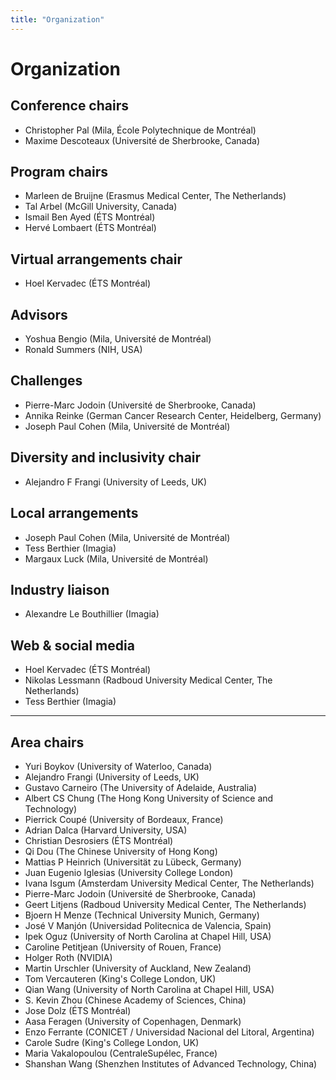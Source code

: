 ```yaml
---
title: "Organization"
---
```


# Organization

## Conference chairs
* Christopher Pal (Mila, École Polytechnique de Montréal)
* Maxime Descoteaux (Université de Sherbrooke, Canada)


## Program chairs
* Marleen de Bruijne (Erasmus Medical Center, The Netherlands)
* Tal Arbel (McGill University, Canada)
* Ismail Ben Ayed (ÉTS Montréal)
* Hervé Lombaert (ÉTS Montréal)

## Virtual arrangements chair
* Hoel Kervadec (ÉTS Montréal)

## Advisors
* Yoshua Bengio (Mila, Université de Montréal)
* Ronald Summers (NIH, USA)

## Challenges
* Pierre-Marc Jodoin (Université de Sherbrooke, Canada)
* Annika Reinke (German Cancer Research Center, Heidelberg, Germany)
* Joseph Paul Cohen (Mila, Université de Montréal)

## Diversity and inclusivity chair
* Alejandro F Frangi (University of Leeds, UK)

## Local arrangements
* Joseph Paul Cohen (Mila, Université de Montréal)
* Tess Berthier (Imagia)
* Margaux Luck (Mila, Université de Montréal)

## Industry liaison
* Alexandre Le Bouthillier (Imagia)

## Web & social media
* Hoel Kervadec (ÉTS Montréal)
* Nikolas Lessmann (Radboud University Medical Center, The Netherlands)
* Tess Berthier (Imagia)

---

## Area chairs
* Yuri Boykov (University of Waterloo, Canada)
* Alejandro Frangi (University of Leeds, UK)
* Gustavo Carneiro (The University of Adelaide, Australia)
* Albert CS Chung (The Hong Kong University of Science and Technology)
* Pierrick Coupé (University of Bordeaux, France)
* Adrian Dalca (Harvard University, USA)
* Christian Desrosiers (ÉTS Montréal)
* Qi Dou (The Chinese University of Hong Kong)
* Mattias P Heinrich (Universität zu Lübeck, Germany)
* Juan Eugenio Iglesias (University College London)
* Ivana Isgum (Amsterdam University Medical Center, The Netherlands)
* Pierre-Marc Jodoin (Université de Sherbrooke, Canada)
* Geert Litjens (Radboud University Medical Center, The Netherlands)
* Bjoern H Menze (Technical University Munich, Germany)
* José V Manjón (Universidad Politecnica de Valencia, Spain)
* Ipek Oguz (University of North Carolina at Chapel Hill, USA)
* Caroline Petitjean (University of Rouen, France)
* Holger Roth (NVIDIA)
* Martin Urschler (University of Auckland, New Zealand)
* Tom Vercauteren (King's College London, UK)
* Qian Wang (University of North Carolina at Chapel Hill, USA)
* S. Kevin Zhou (Chinese Academy of Sciences, China)
* Jose Dolz (ÉTS Montréal)
* Aasa Feragen (University of Copenhagen, Denmark)
* Enzo Ferrante (CONICET / Universidad Nacional del Litoral, Argentina)
* Carole Sudre (King's College London, UK)
* Maria Vakalopoulou (CentraleSupélec, France)
* Shanshan Wang (Shenzhen Institutes of Advanced Technology, China)

<!-- --- -->

<!-- ## Reviewers -->
<!--
* Chenglong Wang (Nagoya University)
* Kersten Petersen (University of Copenhagen)
* kayhan Batmanghelich (University of Pittsburgh)
* Daniele Ravi (University College London)
* Bernhard Kainz (Imperial College London)
* Keelin Murphy (Radboud University Medical Center)
* Hugo Kuijf (Utrecht University)
* Esther Bron (Erasmus MC)
* Ingerid Reinertsen (SINTEF AS)
* Jelmer Wolterink (Amsterdam University Medical Center)
* Jian Sun (Xi'an Jiaotong University)
* Carole Lartizien (CNRS)
* Ahmed Fetit (Imperial College London)
* Felix Bragman (babylon health)
* JM Bokhorst (Radboud University Medical Center)
* Hannes Nickisch (Max Planck)
* Alberto Gomez (King's College London)
* Heung-Il Suk (Korea University)
* Adrian Galdran (École de technologie supérieure)
* Francesco Ciompi (Radboud University Medical Center)
* Harini Veeraraghavan (Memorial Sloan Kettering Cancer Center)
* Harshita Sharma (University of Oxford)
* Akshay Pai (University of Copenhagen)
* Chao Chen (State University of New York)
* Jonas Richiardi (Lausanne University Hospital)
* Amir Jamaludin (University of Oxford)
* Gijs van Tulder (Radboud University Nijmegen)
* Christoph Baur (Technical University Munich)
* Christopher Bridge (MGH & BWH Center for Clinical Data Science)
* Charles Hatt (University of Michigan)
* German Gonzalez (Harvard Medical School)
* Jannis Hagenah (Institute for Robotics and Cognitive Systems)
* Andrew King (King's College London)
* Florian Dubost (Erasmus MC)
* Adrien Depeursinge (University of Applied Sciences Western Switzerland)
* Colin Jacobs (Radboud University Medical Center)
* Cheng Chen (The Chinese University of Hong Kong)
* Erwan Kerrien (Inria)
* Ahmet Ekin (Philips Healthcare)
* Andreas Schuh (HeartFlow Inc.)
* Guotai Wang (University College London (UCL))
* Iman Aganj (MIT CSAIL)
* Dogu Aydogan (Aalto University)
* Henning Kost (Fraunhofer MEVIS)
* Jonghye Woo (Massachusetts General Hospital)
* Ilker Hacihaliloglu (Rutgers University)
* Frithjof Kruggel (University of California)
* henkjan huisman (Radboud University Medical Center)
* Antong Chen (MERCK & CO.)
* Laurent Risser (CNRS)
* Dong Yang (Rutgers University)
* Kivanc Kose (Memorial Sloan Kettering Cancer Center)
* Hoel Kervadec (École de technologie supérieure)
* Edward Kim (Drexel University)
* Klaus Maier-Hein (German Cancer Research Center)
* Hayato Itoh (Nagoya University)
* Carl-fredrik Westin (Harvard University)
* José Orlando (Medical University of Vienna)
* Darko Stern (Medical University of Graz)
* Lipeng Ning (Harvard Medical School)
* Sara Moccia (Università Politecnica delle Marche)
* Wenqi Li (NVIDIA)
* Nikolas Lessmann (Radboud University Medical Center)
* Sarah Gerard (Harvard University)
* Hui Qu (Rutgers University)
* Zhangyang Wang (Texas A&M University)
* Yuankai Huo (Vanderbilt University)
* Xiaoxiao Li (Yale University)
* Ujjwal Verma (manipal institute of technology)
* Linwei Wang (Rochester Institute of Technology)
* Satish Viswanath (Case Western Reserve University)
* Xiaoning Qian (Texas A&M)
* Yizhe Zhang (Qualcomm Inc)
* Maria A Zuluaga (Eurecom)
* Roberto Souza (University of Calgary)
* Ziga Spiclin (University of LJubljana)
* Niharika Dsouza (Johns Hopkins University)
* Michela Antonelli (King's College London)
* Shireen Elhabian (University of Utah)
* Prashnna Gyawali (Rochester Institute of Technology)
* Mohammadhadi Khorrami (Case Western Reserve University)
* Loic Le Folgoc (Imperial College London)
* Seong Jae Hwang (University of Pittsburgh)
* Vincent Jaouen (University of Western Britanny)
* Ulas Bagci (University of Central Florida)
* Hongzhi Wang (Stevens Institute of Technology)
* Nick Pawlowski (Imperial College London)
* Mohammad Havaei (Imagia)
* Lei Xiang (Subtle Medical)
* Imtiaz Ziko (École de technologie supérieure)
* Qingyu Zhao (Stanford University)
* Yoonmi Hong (University of North Carolina)
* Bart Liefers (Radboud University Medical Center)
* Bennett Landman (Vanderbilt University)
* Vincent Andrearczyk (University of Applied Sciences Western Switzerland)
* Pietro Gori (Telecom Paris)
* Nicolas Duchateau (CREATIS)
* Kevin Mader (Swiss Federal Institute of Technology)
* Guang Yang (Imperial College London)
* Jie Zhang (Arizona State University)
* Mathilde Bateson (École de technologie supérieure)
* Matthew Toews (École de technologie supérieure)
* Tian Xia (University of Edinburgh)
* Karthik Gopinath (École de technologie supérieure)
* Minjeong Kim (UNC Chapel Hill)
* Mingchen Gao (University at Buffalo)
* Juntang Zhuang (Yale University)
* Rabia Haq (Memorial Sloan Kettering Cancer Centre)
* Long Xie (University of Pennsylvania)
* HAI SU (University of Florida)
* Pieter Vos (Philips Research)
* Stefan Sommer (University of Copenhagen)
* Shantanu Joshi (University of California)
* Dong Nie (University of North Carolina)
* Amir Abdi (University of British Columbia)
* Patrick Leo (Case Western Reserve University)
* Elham Taghizadeh (Fraunhofer MEVIS)
* Amir Bayat (Technical University Munich)
* Kilian Pohl (Stanford University)
* Jie Yang (Google)
* Tamas Ungi (Queens University)
* Xiaoyi Jiang (University of Münster)
* Namkug Kim (University of Ulsan)
* YoungGon Kim (University of Ulsan)
* John Onofrey (Yale University)
* Vamsi Ithapu (Oculus)
* Hamid Tizhoosh (University of Waterloo)
* Sheng Wang (University of Texas)
* Sarfaraz Hussein (Home Depot)
* Manning Wang (Fudan University)
* Yixuan Yuan (City University of Hong Kong)
* Xin Yi (University of Saskatchewan)
* Matthew Sinclair (Imperial College London)
* Yanning Zhou (The Chinese University of Hong Kong)
* Akif Tosun (SpIntellx)
* xiangxue wang (Case Western Reserve University)
* Xiahai Zhuang (Fudan University)
* Neerav Karani (ETH Zurich)
* Hao Chen,
* Jiawen Yao (PAII)
* Talha Qaiser (The university of Warwick)
* Raphael Prevost (ImFusion)
* Pedro Gordaliza (Universidad Carlos II de Madrid)
* Saad Nadeem (Memorial Sloan Kettering Cancer Centre)
* Tanja Elss (Hamburg University of Technology)
* Markus Wenzel (Fraunhofer MEVIS)
* Dr. Aggarwal (Indraprastha Institute of Information Technology)
* David Owen (University College London)
* Han Lee (KAIST)
* Weidi Xie (University of Oxford)
* Anderson Maciel (Federal University of Rio Grande do Sul)
* Yueming Jin (Department of Computer Science and Engineering)
* Ninon Burgos (CNRS - Brain Institute Paris)
* Stephen Mckenna (University of Dundee)
* faust milletari (Technische Universität München)
* Martin Styner (University of North Carolina)
* Thomas van den Heuvel (Radboud University Medical Center)
* Walsum Van (Erasmus MC)
* Murat Ayhan (University of Tuebingen)
* Lilla Zollei (Harvard University)
* Rodney LaLonde (University of Central Florida)
* Hans Meine (Universität Bremen)
* Azam Hamidinekoo (Aberystwyth University)
* René Werner (University Medical Center Hamburg-Eppendorf)
* Estibaliz Gómez de Mariscal (Universidad Carlos II de Madrid)
* Mohammad Sabokrou (University of Oulu)
* Cristian Lorenz (Philips Research Hamburg)
* Xiang Jiang (Dalhousie University)
* Sandesh Ghimire (Rochester Institute of Technology)
* Bartlomiej Papiez (University of Oxford)
* Alperen Degirmenci (Harvard University)
* Zaneta Swiderska-Chadaj (Radboud University Medical Center)
* Erik Bekkers (University of Amsterdam)
* Haomin Chen (Johns Hopkins University)
* Felix Ambellan (Zuse Institute Berlin)
* Matthias Günther (Fraunhofer MEVIS)
* Ruizhi Liao (Massachusetts Institute of Technology)
* Klaus Eickel (Universität Bremen)
* Da Ma (Simon Fraser University)
* Fabian Balsiger (ARTORG Center for Biomedical Engineering Research)
* Reuben Dorent (King's College London)
* Cem Deniz (NYU Langone)
* Alain Jungo (University of Bern)
* Justin Haldar (University of Southern California)
* Kaleem Siddiqi (McGill University)
* Guillem Cucurull,
* Shadi Albarqouni (Swiss Federal Institute of Technology)
* Panagiotis Korfiatis (Mayo Clinic)
* Jeff Craley (Johns Hopkins University)
* Elsa Angelini (Imperial College London)
* Silas Ørting (University of Copenhagen)
* Shekoofeh Azizi (Huawei Technologies Ltd.)
* Zenglin Xu (University of Electronics Science and Technology of China)
* J. Pagador (Jesus Uson Minimally Invasive Surgery Centre)
* Jianming Liang (Arizona State University)
* Yunliang Cai (Amazon)
* Can Zhao (Johns Hopkins University)
* Stefan Klein (Erasmus MC)
* Suhang You (Institute für Informatics)
* Xiaoran Chen (Swiss Federal Institute of Technology)
* stamatia Giannarou (Imperial College London)
* Jérôme Rony (École de technologie supérieure)
* Raghav Mehta (McGill University)
* Saypraseuth Mounsaveng (École de technologie supérieure)
* Nicha Dvornek (Yale University)
* Alessa Hering (Radboud University Medical Center)
* David Romo-Bucheli (Universidad Industrial de Santander)
* Raghavendra Selvan (University of Copenhagen)
* Niha Beig (Case Western Reserve University)
* Cher Bass (King's College London)
* Jonas Teuwen (Radboud University Medical Center)
* Qicheng Lao (Montreal Institute for Learning Algorithms)
* Seyed Mostafa Kia (Radboud University Nijmegen)
* Ben Duffy (University of Southern California)
* Hoda Sadat Hashemi (University of British Columbia)
* Emma Robinson (King's College London)
* Melanie Ganz (University of Copenhagen)
-->